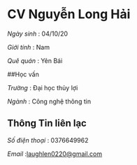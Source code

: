 # CV Nguyễn Long Hải
*Ngày sinh* : 04/10/20

*Giới tính* : Nam

*Quê quán* : Yên Bái

##Học vấn 

*Trường* : Đại học thủy lợi 

*Ngành* : Công nghệ thông tin


## Thông Tin liên lạc

*Số điện thoại* : 0376649962

*Email* :laughlen0220@gmail.com
